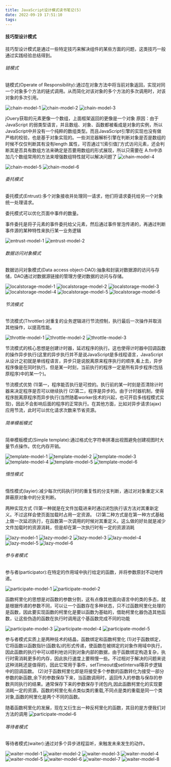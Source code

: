 ```yaml
---
title: JavaScript设计模式读书笔记(5)
date: 2022-09-19 17:51:10
tags:
---
```


#### 技巧型设计模式
技巧型设计模式是通过一些特定技巧来解决组件的某些方面的问题，这类技巧一般通过实践经验总结得到。

###### 链模式
链模式(Operate of Responsibility):通过在对象方法中将当前对象返回，实现对同一个对象多个方法的链式调用。从而简化对该对象的多个方法的多次调用时，对该对象的多次引用。

![chain-model-1](chain-model-1.png)
![chain-model-2](chain-model-2.png)
![chain-model-3](chain-model-3.png)

jOuery获取的元素更像一个数组，上面框架返回的更像是一个对象
原因：由于JavaScript 的弱类型语言，并且数组、对象、函数都被看成是对象的实例，所以JavaScript中并没有一个纯粹的数组类型。而且JavaScript引擎的实现也没有做严格的校验，也是基于对象实现的。一些浏览器解析引擎在判断对象是否是数组的时候不仅仅判断其有没有length 属性，可否通过‘![索引值]’方式访问元素，还会判断其是否具有数组方法来确定是否要用数组的形式展现，所以只需要在 A.fn中添加几个数组常用的方法来增强数组特性就可以解决问题了
![chain-model-4](chain-model-4.png)

![chain-model-5](chain-model-5.png)
![chain-model-6](chain-model-6.png)

###### 委托模式
委托模式(Entrust):多个对象接收并处理同一请求，他们将请求委托给另一个对象统一处理请求。

委托模式可以优化页面中事件的数量。

事件委托是将子元素的事件委托给父元素，然后通过事件冒泡传递的，再通过判断事件源的某种特性来执行某一业务逻辑

![entrust-model-1](entrust-model-1.png)
![entrust-model-2](entrust-model-2.png)

###### 数据访问对象模式
数据访问对象模式(Data access object-DAO):抽象和封装对数据源的访问与存储，DAO通过对数据源链接的管理方便对数据的访问与存储。

![localstorage-model-1](localstorage-model-1.png)
![localstorage-model-2](localstorage-model-2.png)
![localstorage-model-3](localstorage-model-3.png)
![localstorage-model-4](localstorage-model-4.png)
![localstorage-model-5](localstorage-model-5.png)
![localstorage-model-6](localstorage-model-6.png)

###### 节流模式
节流模式(Throttler):对重复的业务逻辑进行节流控制，执行最后一次操作并取消其他操作，以提高性能。

![throttle-model-1](throttle-model-1.png)
![throttle-model-2](throttle-model-2.png)
![throttle-model-3](throttle-model-3.png)

节流模式的核心思想是创建计时器，延迟程序的执行。这也使得计时器中回调函数的操作异步执行(这里的异步执行并不是说JavaScript是多线程语言，JavaScript 从设计之初就是单线程语言，异步只是说脱离原来程序执行的顺序,看上去，异步程序像是在同时执行。但是某一时刻，当前执行的程序一定是所有异步程序(包括原程序)中的某一个)。

节流模式优势
(1)第一，程序能否执行是可控的。执行前的某一时刻是否清除计时器来决定程序是否可以继续执行
(2)第二，程序是异步的。由于计时器机制，使得程序脱离原程序而异步执行(当然随着worker技术的兴起，也可开启多线程模式实现)，因此不会影响后面的程序的正常执行。在其他方面，比如对异步请求(ajax)应用节流，此时可以优化请求次数来节省资源。

###### 简单模板模式
简单模板模式(Simple template):通过格式化字符串拼凑出视图避免创建视图时大量节点操作。优化内存开销。

![template-model-1](template-model-1.png)
![template-model-2](template-model-2.png)
![template-model-3](template-model-3.png)
![template-model-4](template-model-4.png)
![template-model-5](template-model-5.png)
![template-model-6](template-model-6.png)

###### 惰性模式
惰性模式(layier):减少每次代码执行时的重复性的分支判断，通过对对象重定义来屏蔽原对象中的分支判断。

两种实现方式
(1)第一种就是在文件加载进来时通过闭包执行该方法对其重新定义。不过这样会使页面加载时占用一定资源。
(2)第二种方式是在第一种方式基础上做一次延迟执行，在函数第一次调用的时候对其重定义。这么做的好处就是减少文件加载时的资源消耗，但是却在第一次执行时有一定的资源消耗

![lazy-model-1](lazy-model-1.png)
![lazy-model-2](lazy-model-2.png)
![lazy-model-3](lazy-model-3.png)
![lazy-model-4](lazy-model-4.png)
![lazy-model-5](lazy-model-5.png)
![lazy-model-6](lazy-model-6.png)

###### 参与者模式
参与者(participator):在特定的作用域中执行给定的函数，并将参数原封不动地传递。

![participate-model-1](participate-model-1.png)
![participate-model-2](participate-model-2.png)

函数柯里化的思想是对函数的参数分割，这有点像其他面向语言中的类的多态，就是根据传递的参数不同，可以让一个函数存在多种状态，只不过函数柯里化处理的是函数，因此要实现函数的柯里化是要以函数为基础的，借助柯里化器伪造其他函数，让这些伪造的函数在执行时调用这个基函数完成不同的功能

![participate-model-3](participate-model-3.png)
![participate-model-4](participate-model-4.png)
![participate-model-5](participate-model-5.png)

参与者模式实质上是两种技术的结晶，函数绑定和函数柯里化
(1)对于函数绑定，它将函数以函数指针(函数名)的形式传递，使函数在被绑定的对象作用域中执行，因此函数的执行中可以顺利地访问到对象内部的数据，由于函数绑定构造复杂，执行时需消耗更多的内存，因此执行速度上要稍慢一些。不过相对于解决的问题来说这种消耗还是值得的，因此它常用于事件，setTimeout或setInterval等异步逻辑中的回调函数。
(2)对于函数柯里化即是将接受多个参数的函数转化为接受一部分参数的新函数,余下的参数保存下来，当函数调用时，返回传入的参数与保存的参数共同执行的结果。通常保存下来的参数保存于闭包内,因此函数柯里化的实现要消耗一定的资源。函数的柯里化有点类似类的重载,不同点是类的重载是同一个类对象,函数的柯里化是两个不同的函数。

随着函数柯里化的发展，现在又衍生出一种反柯里化的函数，其目的是方便我们对方法的调用
![participate-model-6](participate-model-6.png)

###### 等待者模式
等待者模式(waiter):通过对多个异步进程监听，来触发未来发生的动作。

![waiter-model-1](waiter-model-1.png)
![waiter-model-2](waiter-model-2.png)
![waiter-model-3](waiter-model-3.png)
![waiter-model-4](waiter-model-4.png)
![waiter-model-5](waiter-model-5.png)
![waiter-model-6](waiter-model-6.png)
![waiter-model-7](waiter-model-7.png)
![waiter-model-8](waiter-model-8.png)

